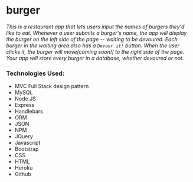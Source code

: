 # burger

*This is a restaurant app that lets users input the names of burgers they'd like to eat.*
*Whenever a user submits a burger's name, the app will display the burger on the left side of the page -- waiting to be devoured.*
*Each burger in the waiting area also has a `Devour it!` button. When the user clicks it, the burger will move[coming soon!] to the right side of the page.*
*Your app will store every burger in a database, whether devoured or not.*

### Technologies Used:
* MVC Full Stack design pattern
* MySQL
* Node.JS
* Express
* Handlebars
* ORM
* JSON
* NPM
* JQuery
* Javascript
* Bootstrap
* CSS
* HTML
* Heroku
* Github